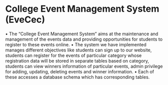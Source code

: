 # College Event Management System (EveCec)

• The “College Event Management System” aims at the maintenance and management of the events data and providing opportunities for students to register to these events online. 
• The system we have implemented manages different objectives like students can sign up to our website, students can register for the events of particular category whose registration data will be stored in separate tables based on category, students can view winners information of particular events, admin privilege for adding, updating, deleting events and winner information.
• Each of these accesses a database schema which has corresponding tables.

